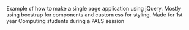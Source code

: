 Example of how to make a single page application using jQuery.
Mostly using boostrap for components and custom css for styling.
Made for 1st year Computing students during a PALS session
